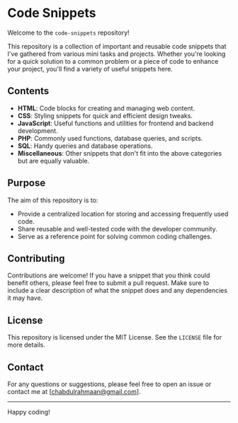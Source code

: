 # Code Snippets

Welcome to the `code-snippets` repository!

This repository is a collection of important and reusable code snippets that I've gathered from various mini tasks and projects. Whether you're looking for a quick solution to a common problem or a piece of code to enhance your project, you'll find a variety of useful snippets here.

## Contents

- **HTML**: Code blocks for creating and managing web content.
- **CSS**: Styling snippets for quick and efficient design tweaks.
- **JavaScript**: Useful functions and utilities for frontend and backend development.
- **PHP**: Commonly used functions, database queries, and scripts.
- **SQL**: Handy queries and database operations.
- **Miscellaneous**: Other snippets that don't fit into the above categories but are equally valuable.

## Purpose

The aim of this repository is to:
- Provide a centralized location for storing and accessing frequently used code.
- Share reusable and well-tested code with the developer community.
- Serve as a reference point for solving common coding challenges.

## Contributing

Contributions are welcome! If you have a snippet that you think could benefit others, please feel free to submit a pull request. Make sure to include a clear description of what the snippet does and any dependencies it may have.

## License

This repository is licensed under the MIT License. See the `LICENSE` file for more details.

## Contact

For any questions or suggestions, please feel free to open an issue or contact me at [chabdulrahmaan@gmail.com].

---

Happy coding!
